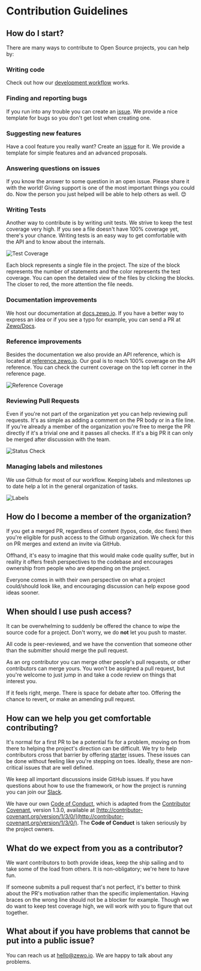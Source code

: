 # Contribution Guidelines

## How do I start?

There are many ways to contribute to Open Source projects, you can help by:

### Writing code

Check out how our [development workflow](Docs/WORKFLOW.md) works.

### Finding and reporting bugs

If you run into any trouble you can create an [issue](https://github.com/Zewo/Zewo/issues/new). We provide a nice template for bugs so you don't get lost when creating one.

### Suggesting new features

Have a cool feature you really want? Create an [issue](https://github.com/Zewo/Zewo/issues/new) for it. We provide a template for simple features and an advanced proposals.

### Answering questions on issues

If you know the answer to some question in an open issue. Please share it with the world! Giving support is one of the most important things you could do. Now the person you just helped will be able to help others as well. 😊

### Writing Tests

Another way to contribute is by writing unit tests. We strive to keep the test coverage very high. If you see a file doesn't have 100% coverage yet, there's your chance. Writing tests is an easy way to get comfortable with the API and to know about the internals.

![Test Coverage](https://codecov.io/gh/Zewo/Zewo/branch/master/graphs/tree.svg)

Each block represents a single file in the project. The size of the block represents the number of statements and the color represents the test coverage. You can open the detailed view of the files by clicking the blocks. The closer to red, the more attention the file needs.

### Documentation improvements

We host our documentation at [docs.zewo.io](http://docs.zewo.io). If you have a better way to express an idea or if you see a typo for example, you can send a PR at [Zewo/Docs](https://github.com/Zewo/Docs).

### Reference improvements

Besides the documentation we also provide an API reference, which is located at [reference.zewo.io](http://reference.zewo.io). Our goal is to reach 100% coverage on the API reference. You can check the current coverage on the top left corner in the reference page.

![Reference Coverage](http://i67.tinypic.com/331zot3.png)

### Reviewing Pull Requests

Even if you're not part of the organization yet you can help reviewing pull requests. It's as simple as adding a comment on the PR body or in a file line. If you're already a member of the organization you're free to merge the PR directly if it's a trivial one and it passes all checks. If it's a big PR it can only be merged after discussion with the team.

![Status Check](http://i65.tinypic.com/2aipmop.png)

### Managing labels and milestones

We use Github for most of our workflow. Keeping labels and milestones up to date help a lot in the general organization of tasks.

![Labels](http://i63.tinypic.com/aw4zdt.png)

## How do I become a member of the organization?

If you get a merged PR, regardless of content (typos, code, doc fixes) then you're eligible for push access to the Github organization. We check for this on PR merges and extend an invite via GitHub.

Offhand, it's easy to imagine that this would make code quality suffer, but in reality it offers fresh perspectives to the codebase and encourages ownership from people who are depending on the project.

Everyone comes in with their own perspective on what a project could/should look like, and encouraging discussion can help expose good ideas sooner.

## When should I use push access?

It can be overwhelming to suddenly be offered the chance to wipe the source code for a project. Don't worry, we do **not** let you push to master.

All code is peer-reviewed, and we have the convention that someone other than the submitter should merge the pull request.

As an org contributor you can merge other people's pull requests, or other contributors can merge yours. You won't be assigned a pull request, but you're welcome to just jump in and take a code review on things that interest you.

If it feels right, merge. There is space for debate after too. Offering the chance to revert, or make an amending pull request.

## How can we help you get comfortable contributing?

It's normal for a first PR to be a potential fix for a problem, moving on from there to helping the project's direction can be difficult. We try to help contributors cross that barrier by offering [starter](https://github.com/Zewo/Zewo/labels/starter) issues. These issues can be done without feeling like you're stepping on toes. Ideally, these are non-critical issues that are well defined.

We keep all important discussions inside GitHub issues. If you have questions about how to use the framework, or how the project is running you can join our [Slack](http://slack.zewo.io).

We have our own [Code of Conduct](COC.md), which is adapted from the [Contributor Covenant](http://contributor-covenant.org), version 1.3.0, available at [http://contributor-covenant.org/version/1/3/0/](http://contributor-covenant.org/version/1/3/0/). The **Code of Conduct** is taken seriously by the project owners.

## What do we expect from you as a contributor?

We want contributors to both provide ideas, keep the ship sailing and to take some of the load from others. It is non-obligatory; we're here to have fun.

If someone submits a pull request that's not perfect, it's better to think about the PR's motivation rather than the specific implementation. Having braces on the wrong line should not be a blocker for example. Though we do want to keep test coverage high, we will work with you to figure that out together.

## What about if you have problems that cannot be put into a public issue?

You can reach us at [hello@zewo.io](mailto:hello@zewo.io). We are happy to talk about any problems.